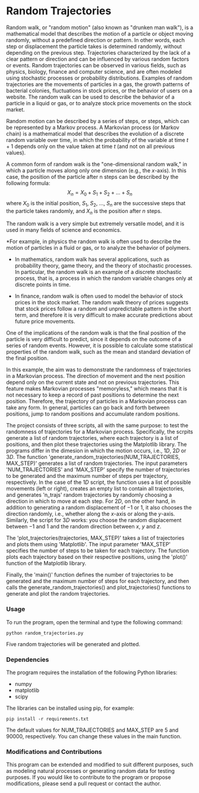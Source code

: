 # Random Trajectories
Random walk, or "random motion" (also known as "drunken man walk"), is a mathematical model that describes the motion of a particle or object moving randomly, without a predefined direction or pattern. In other words, each step or displacement the particle takes is determined randomly, without depending on the previous step. Trajectories characterized by the lack of a clear pattern or direction and can be influenced by various random factors or events. Random trajectories can be observed in various fields, such as physics, biology, finance and computer science, and are often modeled using stochastic processes or probability distributions. Examples of random trajectories are the movements of particles in a gas, the growth patterns of bacterial colonies, fluctuations in stock prices, or the behavior of users on a website. The random walk can be used to describe the behavior of a particle in a liquid or gas, or to analyze stock price movements on the stock market. 

Random motion can be described by a series of steps, or steps, which can be represented by a Markov process. A Markovian process (or Markov chain) is a mathematical model that describes the evolution of a discrete random variable over time, in which the probability of the variable at time $t+1$ depends only on the value taken at time $t$ (and not on all previous values).

A common form of random walk is the "one-dimensional random walk," in which a particle moves along only one dimension (e.g., the $x$-axis). In this case, the position of the particle after n steps can be described by the following formula:$$X_{n} = X_{0} + S_{1} + S_{2} + \ldots + S_{n}$$ where $X_{0}$ is the initial position, $S_{1}$, $S_{2}$, ..., $S_{n}$ are the successive steps that the particle takes randomly, and $X_{n}$ is the position after $n$ steps. 

The random walk is a very simple but extremely versatile model, and it is used in many fields of science and economics. 

*For example, in physics the random walk is often used to describe the motion of particles in a fluid or gas, or to analyze the behavior of polymers.

* In mathematics, random walk has several applications, such as probability theory, game theory, and the theory of stochastic processes. In particular, the random walk is an example of a discrete stochastic process, that is, a process in which the random variable changes only at discrete points in time.

* In finance, random walk is often used to model the behavior of stock prices in the stock market. The random walk theory of prices suggests that stock prices follow a random and unpredictable pattern in the short term, and therefore it is very difficult to make accurate predictions about future price movements.

One of the implications of the random walk is that the final position of the particle is very difficult to predict, since it depends on the outcome of a series of random events. However, it is possible to calculate some statistical properties of the random walk, such as the mean and standard deviation of the final position. 

In this example, the aim was to demonstrate the randomness of trajectories in a Markovian process. The direction of movement and the next position depend only on the current state and not on previous trajectories. This feature makes Markovian processes "memoryless," which means that it is not necessary to keep a record of past positions to determine the next position. Therefore, the trajectory of particles in a Markovian process can take any form. In general, particles can go back and forth between positions, jump to random positions and accumulate random positions.

The project consists of three scripts, all with the same purpose: to test the randomness of trajectories for a Markovian process. Specifically, the scrpits generate a list of random trajectories, where each trajectory is a list of positions, and then plot these trajectories using the Matplotlib library. The programs differ in the dimesion in which the motion occurs, i.e., $1D$, $2D$ or $3D$.
The function 'generate_random_trajectories(NUM_TRAJECTORIES, MAX_STEP)' generates a list of random trajectories. The input parameters 'NUM_TRAJECTORIES' and 'MAX_STEP' specify the number of trajectories to be generated and the maximum number of steps per trajectory, respectively. In the case of the $1D$ script, the function uses a list of possible movements (left or right), creates an empty list to contain all trajectories, and generates 'n_trajs' random trajectories by randomly choosing a direction in which to move at each step. For $2D$, on the other hand, in addition to generating a random displacement of $-1$ or $1$, it also chooses the direction randomly, i.e., whether along the $x$-axis or along the $y$-axis. Similarly, the script for $3D$ works: you choose the random displacement between $-1$ and $1$ and the random direction between $x$, $y$ and $z$.

The 'plot_trajectories(trajectories, MAX_STEP)' takes a list of trajectories and plots them using 'Matplotlib'. The input parameter 'MAX_STEP' specifies the number of steps to be taken for each trajectory. The function plots each trajectory based on their respective positions, using the 'plot()'  function of the Matplotlib library.

Finally, the 'main()' function defines the number of trajectories to be generated and the maximum number of steps for each trajectory, and then calls the generate_random_trajectories() and plot_trajectories() functions to generate and plot the random trajectories.

### Usage
To run the program, open the terminal and type the following command:
```
python random_trajectories.py
```
Five random trajectories will be generated and plotted.

### Dependencies
The program requires the installation of the following Python libraries:

* numpy
* matplotlib
* scipy

The libraries can be installed using pip, for example:
```
pip install -r requirements.txt
```


The default values for NUM_TRAJECTORIES and MAX_STEP are 5 and 90000, respectively. You can change these values in the main function.

### Modifications and Contributions
This program can be extended and modified to suit different purposes, such as modeling natural processes or generating random data for testing purposes. If you would like to contribute to the program or propose modifications, please send a pull request or contact the author.